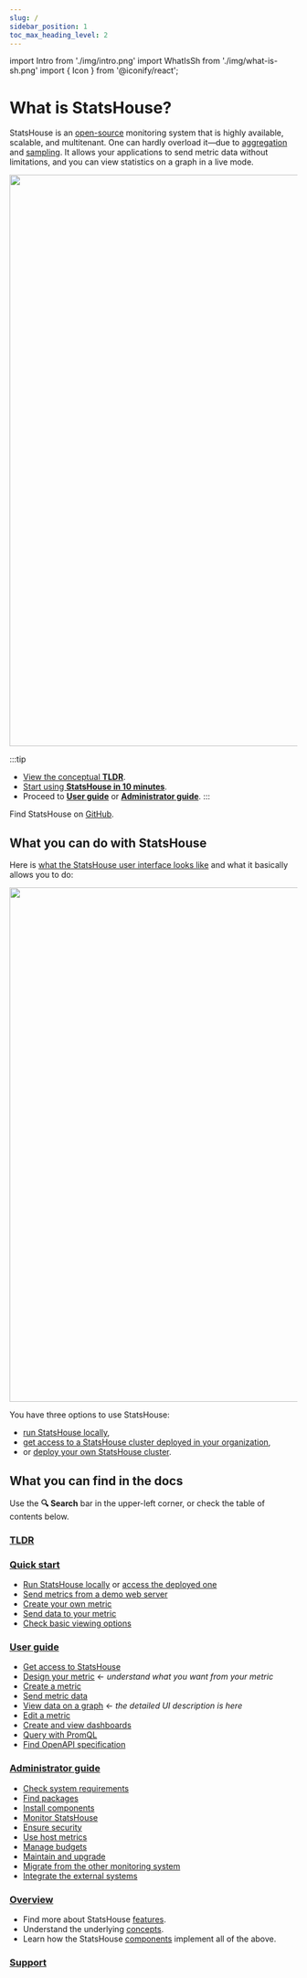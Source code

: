 ```yaml
---
slug: /
sidebar_position: 1
toc_max_heading_level: 2
---
```


import Intro from './img/intro.png'
import WhatIsSh from './img/what-is-sh.png'
import { Icon } from '@iconify/react';

# What is StatsHouse?

StatsHouse is an [open-source](https://github.com/VKCOM/statshouse) monitoring system that is highly available, scalable, and multitenant.
One can hardly overload it—due to [aggregation](overview/concepts.md#aggregation) and
[sampling](overview/concepts.md#sampling).
It allows your applications to send metric data without limitations, and you can view statistics on a graph in a live
mode.

<img src={WhatIsSh} width="1000"/>

:::tip
* [View the conceptual **TLDR**](tldr.md).
* [Start using **StatsHouse in 10 minutes**](quick-start.md).
* Proceed to [**User guide**](guides/access-cluster.md) or [**Administrator guide**](admin/sys-req.md).
  :::

Find StatsHouse on [<Icon icon="octicon:mark-github-24" /> GitHub](https://github.com/VKCOM/statshouse).

## What you can do with StatsHouse

Here is [what the StatsHouse user interface looks like](guides/view-graph.md) and what it basically allows you to do:

<img src={Intro} width="900"/>

You have three options to use StatsHouse:
- [run StatsHouse locally](quick-start.md),
- [get access to a StatsHouse cluster deployed in your organization](guides/access-cluster.md),
- or [deploy your own StatsHouse cluster](admin/install.md).

## What you can find in the docs

Use the **🔍 Search** bar in the upper-left corner, or check the table of contents below.

### [TLDR](tldr.md)

### [Quick start](quick-start.md)

* [Run StatsHouse locally](quick-start.md#run-statshouse-locally) or
  [access the deployed one](quick-start.md#get-internal-permissions)
* [Send metrics from a demo web server](quick-start.md#send-metrics-from-a-demo-web-server)
* [Create your own metric](quick-start.md#create-your-metric)
* [Send data to your metric](quick-start.md#send-data-to-your-metric)
* [Check basic viewing options](quick-start.md#check-basic-viewing-options)

### [User guide](guides/access-cluster.md)

* [Get access to StatsHouse](guides/access-cluster.md)
* [Design your metric](guides/design-metric.md) <text className="orange-text">← _understand what you want from
  your metric_</text>
* [Create a metric](guides/create-metric.md)
* [Send metric data](guides/send-data.md)
* [View data on a graph](guides/view-graph.md) <text className="orange-text">← _the detailed UI description is
  here_</text>
* [Edit a metric](guides/edit-metrics.md)
* [Create and view dashboards](guides/dashboards.md)
* [Query with PromQL](guides/query-wth-promql.md)
* [Find OpenAPI specification](guides/openapi.md)

### [Administrator guide](admin/sys-req.md)

* [Check system requirements](admin/sys-req.md)
* [Find packages](admin/packages.md)
* [Install components](admin/install.md)
* [Monitor StatsHouse](admin/monitor.md)
* [Ensure security](admin/security.md)
* [Use host metrics](admin/host-metrics.md)
* [Manage budgets](admin/manage-budgets.md)
* [Maintain and upgrade](admin/maintain-upgrade.md)
* [Migrate from the other monitoring system](admin/maintain-upgrade.md)
* [Integrate the external systems](admin/integrations.md)

### [Overview](overview/features.md)

* Find more about StatsHouse [features](overview/features.md).
* Understand the underlying [concepts](overview/concepts.md).
* Learn how the StatsHouse [components](overview/components.md) implement all of the above.

### [Support](support.md)

